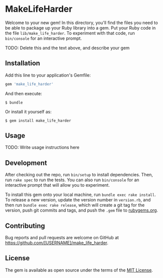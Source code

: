 # MakeLifeHarder

Welcome to your new gem! In this directory, you'll find the files you need to be able to package up your Ruby library into a gem. Put your Ruby code in the file `lib/make_life_harder`. To experiment with that code, run `bin/console` for an interactive prompt.

TODO: Delete this and the text above, and describe your gem

## Installation

Add this line to your application's Gemfile:

```ruby
gem 'make_life_harder'
```

And then execute:

    $ bundle

Or install it yourself as:

    $ gem install make_life_harder

## Usage

TODO: Write usage instructions here

## Development

After checking out the repo, run `bin/setup` to install dependencies. Then, run `rake spec` to run the tests. You can also run `bin/console` for an interactive prompt that will allow you to experiment.

To install this gem onto your local machine, run `bundle exec rake install`. To release a new version, update the version number in `version.rb`, and then run `bundle exec rake release`, which will create a git tag for the version, push git commits and tags, and push the `.gem` file to [rubygems.org](https://rubygems.org).

## Contributing

Bug reports and pull requests are welcome on GitHub at https://github.com/[USERNAME]/make_life_harder.


## License

The gem is available as open source under the terms of the [MIT License](http://opensource.org/licenses/MIT).

